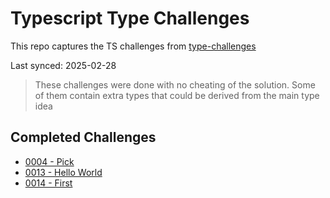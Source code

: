 # Typescript Type Challenges

This repo captures the TS challenges from [type-challenges](https://github.com/type-challenges/type-challenges)

Last synced: 2025-02-28

> These challenges were done with no cheating of the solution. Some of them contain extra types that could be derived from the main type idea

## Completed Challenges

- [0004 - Pick](./questions/00004-easy-pick)
- [0013 - Hello World](./questions/00013-warm-hello-world)
- [0014 - First](./questions/00014-easy-first)
